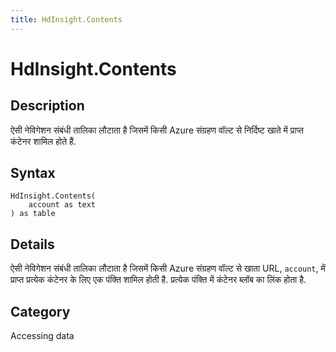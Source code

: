 ```yaml
---
title: HdInsight.Contents
---
```


# HdInsight.Contents


## Description

ऐसी नेविगेशन संबंधी तालिका लौटाता है जिसमें किसी Azure संग्रहण वॉल्ट से निर्दिष्ट खाते में प्राप्त कंटेनर शामिल होते हैं.


## Syntax

```powerquery
HdInsight.Contents(
    account as text
) as table
```


## Details

ऐसी नेविगेशन संबंधी तालिका लौटाता है जिसमें किसी Azure संग्रहण वॉल्ट से खाता URL, <code>account</code>, में प्राप्त प्रत्येक कंटेनर के लिए एक पंक्ति शामिल होती है. प्रत्येक पंक्ति में कंटेनर ब्लॉब का लिंक होता है.



## Category
Accessing data
